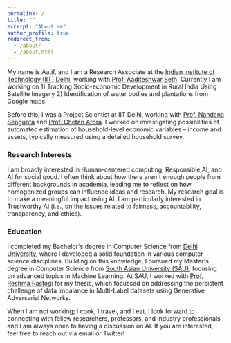 ```yaml
---
permalink: /
title: ""
excerpt: "About me"
author_profile: true
redirect_from: 
  - /about/
  - /about.html
---
```



My name is Aatif, and I am a Research Associate at the [Indian Institute of Technology (IIT) Delhi](https://home.iitd.ac.in/), working with [Prof. Aaditeshwar Seth](https://www.cse.iitd.ac.in/~aseth/). Currently I am working on 1) Tracking Socio-economic Development in Rural India Using Satellite Imagery 2) Identification of water bodies and plantations from Google maps.

Before this, I was a Project Scientist at IIT Delhi, working with [Prof. Nandana Sengupta](https://spp.iitd.ac.in/faculty-profile/5) and [Prof. Chetan Arora](https://www.cse.iitd.ac.in/~chetan/). I worked on investigating possibilities of automated estimation of household-level economic variables – income and assets, typically measured using a detailed household survey. 

### Research Interests

I am broadly interested in Human-centered computing, Responsible AI, and AI for social good. I often think about how there aren't enough people from different backgrounds in academia, leading me to reflect on how homogenized groups can influence ideas and research. My research goal is to make a meaningful impact using AI. 
I am particularly interested in Trustworthy AI (i.e., on the issues related to fairness, accountability, transparency, and ethics). 

### Education 

I completed my Bachelor's degree in Computer Science from [Delhi University](https://www.du.ac.in/), where I developed a solid foundation in various computer science disciplines. Building on this knowledge, I pursued my Master's degree in Computer Science from [South Asian University (SAU)](https://sau.int/), focusing on advanced topics in Machine Learning. At SAU, I worked with [Prof. Reshma Rastogi](https://sau.int/faculty/reshma-rastogi/) for my thesis, which focussed on addressing the persistent challenge of data imbalance
in Multi-Label datasets using Generative Adversarial Networks.

When I am not working; I cook, I travel, and I eat. I look forward to connecting with fellow researchers, professors, and industry professionals and I am always open to having a discussion on AI. If you are interested, feel free to reach out via email or Twitter! 
